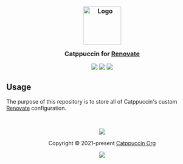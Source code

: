 <h3 align="center">
	<img src="https://raw.githubusercontent.com/catppuccin/catppuccin/main/assets/logos/exports/1544x1544_circle.png" width="100" alt="Logo"/><br/>
	<img src="https://raw.githubusercontent.com/catppuccin/catppuccin/main/assets/misc/transparent.png" height="30" width="0px"/>
	Catppuccin for <a href="https://docs.renovatebot.com/">Renovate</a>
	<img src="https://raw.githubusercontent.com/catppuccin/catppuccin/main/assets/misc/transparent.png" height="30" width="0px"/>
</h3>

<p align="center">
	<a href="https://github.com/catppuccin/renovate-config/stargazers"><img src="https://img.shields.io/github/stars/catppuccin/renovate-config?colorA=363a4f&colorB=b7bdf8&style=for-the-badge"></a>
	<a href="https://github.com/catppuccin/renovate-config/issues"><img src="https://img.shields.io/github/issues/catppuccin/renovate-config?colorA=363a4f&colorB=f5a97f&style=for-the-badge"></a>
	<a href="https://github.com/catppuccin/renovate-config/contributors"><img src="https://img.shields.io/github/contributors/catppuccin/renovate-config?colorA=363a4f&colorB=a6da95&style=for-the-badge"></a>
</p>

## Usage

The purpose of this repository is to store all of Catppuccin's custom
[Renovate](https://docs.renovatebot.com/) configuration.

&nbsp;

<p align="center">
	<img src="https://raw.githubusercontent.com/catppuccin/catppuccin/main/assets/footers/gray0_ctp_on_line.svg?sanitize=true" />
</p>

<p align="center">
	Copyright &copy; 2021-present <a href="https://github.com/catppuccin" target="_blank">Catppuccin Org</a>
</p>

<p align="center">
	<a href="https://github.com/catppuccin/catppuccin/blob/main/LICENSE"><img src="https://img.shields.io/static/v1.svg?style=for-the-badge&label=License&message=MIT&logoColor=d9e0ee&colorA=363a4f&colorB=b7bdf8"/></a>
</p>

